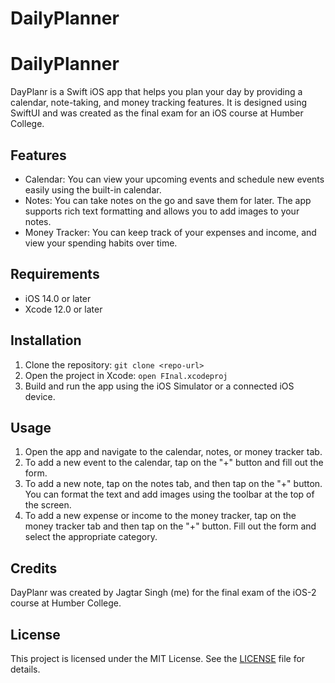 # DailyPlanner

<h1>DailyPlanner</h1>
 <p>DayPlanr is a Swift iOS app that helps you plan your day by providing a calendar, note-taking, and money tracking features. It is designed using SwiftUI and was created as the final exam for an iOS course at Humber College.</p>

<h2>Features</h2>

<ul>
	<li>Calendar: You can view your upcoming events and schedule new events easily using the built-in calendar.</li>
	<li>Notes: You can take notes on the go and save them for later. The app supports rich text formatting and allows you to add images to your notes.</li>
	<li>Money Tracker: You can keep track of your expenses and income, and view your spending habits over time.</li>
</ul>

<h2>Requirements</h2>

<ul>
	<li>iOS 14.0 or later</li>
	<li>Xcode 12.0 or later</li>
</ul>

<h2>Installation</h2>

<ol>
	<li>Clone the repository: <code>git clone &lt;repo-url&gt;</code></li>
	<li>Open the project in Xcode: <code>open FInal.xcodeproj</code></li>
	<li>Build and run the app using the iOS Simulator or a connected iOS device.</li>
</ol>

<h2>Usage</h2>

<ol>
	<li>Open the app and navigate to the calendar, notes, or money tracker tab.</li>
	<li>To add a new event to the calendar, tap on the "+" button and fill out the form.</li>
	<li>To add a new note, tap on the notes tab, and then tap on the "+" button. You can format the text and add images using the toolbar at the top of the screen.</li>
	<li>To add a new expense or income to the money tracker, tap on the money tracker tab and then tap on the "+" button. Fill out the form and select the appropriate category.</li>
</ol>

<h2>Credits</h2>

<p>DayPlanr was created by Jagtar Singh (me) for the final exam of the iOS-2 course at Humber College.</p>

<h2>License</h2>

<p>This project is licensed under the MIT License. See the <a href="LICENSE">LICENSE</a> file for details.</p>

